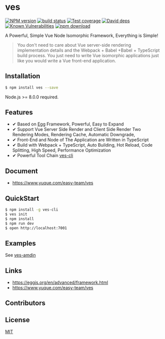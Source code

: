# ves

[![NPM version][npm-image]][npm-url]
[![build status][travis-image]][travis-url]
[![Test coverage][codecov-image]][codecov-url]
[![David deps][david-image]][david-url]
[![Known Vulnerabilities][snyk-image]][snyk-url]
[![npm download][download-image]][download-url]

[npm-image]: https://img.shields.io/npm/v/ves.svg?style=flat-square
[npm-url]: https://npmjs.org/package/ves
[travis-image]: https://img.shields.io/travis/ves-team/ves.svg?style=flat-square
[travis-url]: https://travis-ci.org/ves-team/ves
[codecov-image]: https://img.shields.io/codecov/c/github/ves-team/ves.svg?style=flat-square
[codecov-url]: https://codecov.io/github/ves-team/ves?branch=master
[david-image]: https://img.shields.io/david/ves-team/ves.svg?style=flat-square
[david-url]: https://david-dm.org/ves-team/ves
[snyk-image]: https://snyk.io/test/npm/ves/badge.svg?style=flat-square
[snyk-url]: https://snyk.io/test/npm/ves
[download-image]: https://img.shields.io/npm/dm/ves.svg?style=flat-square
[download-url]: https://npmjs.org/package/ves

A Powerful, Simple Vue Node Isomorphic Framework, Everything is Simple!

> You don't need to care about Vue server-side rendering implementation details and the Webpack + Babel +Babel + TypeScript build process. You just need to write Vue isomorphic applications just like you would write a Vue front-end application.

## Installation

```bash
$ npm install ves --save
```

Node.js >= 8.0.0 required.

## Features

- ✔︎ Based on [Egg](https://eggjs.org/en/intro/index.html) Framework, Powerful, Easy to Expand
- ✔︎ Support Vue Server Side Render and Client Side Render Two Rendering Modes, Rendering Cache, Automatic Downgrade, 
- ✔︎ Front-End and Node of The Application are Written in TypeScript
- ✔︎ Build with Webpack + TypeScript, Auto Building, Hot Reload, Code Splitting, High Speed, Performance Optimization
- ✔︎ Powerful Tool Chain [ves-cli](https://github.com/easy-team/ves-cli)

## Document

- https://www.yuque.com/easy-team/ves

## QuickStart

```bash
$ npm install -g ves-cli
$ ves init
$ npm install
$ npm run dev
$ open http://localhost:7001
```

## Examples

See [ves-amdin](https://github.com/easy-team/ves-admin)

## Links

- https://eggjs.org/en/advanced/framework.html
- https://www.yuque.com/easy-team/ves

## Contributors

## License

[MIT](LICENSE)